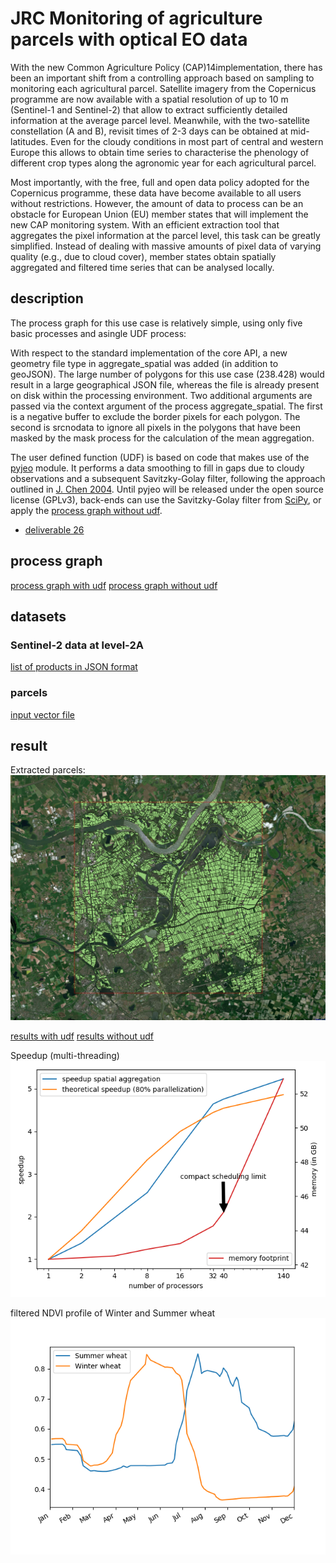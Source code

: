 # JRC Monitoring of agriculture parcels with optical EO data

With the new Common Agriculture Policy (CAP)14implementation, there has been an important shift  from  a  controlling  approach  based  on  sampling  to  monitoring  each  agricultural  parcel. Satellite imagery from the Copernicus programme are now available with a spatial resolution of up to 10 m (Sentinel-1 and Sentinel-2) that allow to extract sufficiently detailed information at the average parcel level. Meanwhile, with the two-satellite constellation (A and B), revisit times of 2-3 days can be obtained at mid-latitudes.  Even for the cloudy conditions in most part of central and western Europe this allows to obtain time series to characterise the phenology of different crop types along the agronomic year for each agricultural parcel.

Most importantly, with the free, full and open data policy adopted for the Copernicus programme, these data have become available to all users without restrictions.  However, the amount of data to process can be an obstacle for European Union (EU) member states that will implement the new CAP monitoring system.  With an efficient extraction tool that aggregates the pixel information at the parcel level, this task can be greatly simplified.  Instead of dealing with massive amounts of pixel data of varying quality (e.g., due to cloud cover), member states obtain spatially aggregated and filtered time series that can be analysed locally.

## description
The process graph for this use case is relatively simple, using only five basic processes and asingle UDF process:

With respect to the standard implementation of the core API, a new geometry file type in aggregate_spatial was added (in addition to geoJSON). The large number of polygons for this use case (238.428) would result in a large geographical JSON file, whereas the file is already present on disk within the processing environment.  Two additional arguments are passed via the context argument  of  the  process  aggregate_spatial.   The  first  is  a  negative buffer to exclude the border pixels for each polygon.  The second is srcnodata to ignore all pixels in the  polygons  that  have  been  masked  by  the  mask  process  for  the  calculation  of  the  mean aggregation.

The user defined function (UDF) is based on code that makes use of the [pyjeo](https://doi.org/10.3390/ijgi8100461) module. It performs a data smoothing to fill in gaps due to cloudy observations and a subsequent Savitzky-Golay filter, following the approach outlined in [J. Chen 2004](https://doi.org/10.1016/j.rse.2004.03.014). Until pyjeo will be released under the open source license (GPLv3), back-ends can use the Savitzky-Golay filter from [SciPy](https://docs.scipy.org/doc/scipy/reference/generated/scipy.signal.savgol_filter.html), or apply the [process graph without udf](data/zonal_statistics_timeseries_ndvi_noudf.json).

* [deliverable 26](https://owncloud.tuwien.ac.at/index.php/s/j1rFjSsv1W4XyXx?path=%2FopenEO_Public%2F05_Deliverables%2FD26_FinalUseCaseProcessChains#pdfviewer)

## process graph

[process graph with udf](data/zonal_statistics_timeseries_ndvi_udf.json)
[process graph without udf](data/zonal_statistics_timeseries_ndvi_noudf.json)
## datasets
### Sentinel-2 data at level-2A
[list of products in JSON format](data/sentinel2.json)

### parcels
[input vector file](data/BRP_Gewaspercelen_2017.sqlite)

## result

Extracted parcels:
![](images/parcels.png)

[results with udf](data/jrc_usecase5_result_udf.json)
[results without udf](data/jrc_usecase5_result_noudf.json)

Speedup (multi-threading)
![](images/usecase5_speedup.png)

filtered NDVI profile of Winter and Summer wheat
![](images/usecase5_wheat.png)
